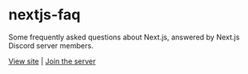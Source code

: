 # nextjs-faq

Some frequently asked questions about Next.js, answered by Next.js Discord server members.

[View site](https://nextjs-faq.com) | [Join the server](https://discord.gg/nextjs)
